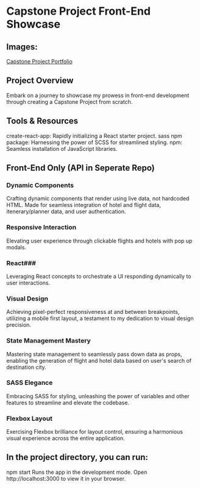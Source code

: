 # Capstone Project Front-End Showcase #

## Images: ##
<a href="//imgur.com/a/Rsltww3">Capstone Project Portfolio</a>

## Project Overview ##
Embark on a journey to showcase my prowess in front-end development through creating a Capstone Project from scratch. 

## Tools & Resources ##
create-react-app: Rapidly initializing a React starter project. sass npm package: Harnessing the power of SCSS for streamlined styling. npm: Seamless installation of JavaScript libraries.

## Front-End Only (API in Seperate Repo) ##
### Dynamic Components ###
Crafting dynamic components that render using live data, not hardcoded HTML. Made for seamless integration of hotel and flight data, itenerary/planner data, and user authentication.
### Responsive Interaction ###
Elevating user experience through clickable flights and hotels with pop up modals.
### React###
Leveraging React concepts to orchestrate a UI responding dynamically to user interactions.
### Visual Design ###
Achieving pixel-perfect responsiveness at and between breakpoints, utilizing a mobile first layout, a testament to my dedication to visual design precision.
### State Management Mastery ###
Mastering state management to seamlessly pass down data as props, enabling the generation of flight and hotel data based on user's search of destination city. 
### SASS Elegance ###
Embracing SASS for styling, unleashing the power of variables and other features to streamline and elevate the codebase.
### Flexbox Layout ###
Exercising Flexbox brilliance for layout control, ensuring a harmonious visual experience across the entire application.

## In the project directory, you can run: ##
npm start
Runs the app in the development mode.
Open http://localhost:3000 to view it in your browser.
